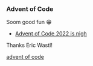 ### Advent of Code

Soom good fun :grin:

- [Advent of Code 2022 is nigh](https://news.ycombinator.com/item?id=33811958)


Thanks Eric Wastl!

[advent of code](https://adventofcode.com/)
